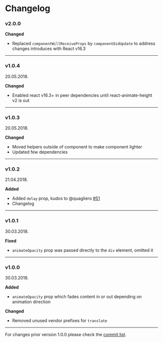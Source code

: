 # Changelog

### v2.0.0

**Changed**

* Replaced `componentWillReceiveProps` by `componentDidUpdate` to address changes introduces with React v16.3

-----

### v1.0.4

20.05.2018.

**Changed**

* Enabled react v16.3+ in peer dependencies until react-animate-height v2 is out

-----

### v1.0.3

20.05.2018.

**Changed**

* Moved helpers outside of component to make component lighter
* Updated few dependencies

-----

### v1.0.2

21.04.2018.

**Added**

* Added `delay` prop, kudos to @quagliero [#51](https://github.com/Stanko/react-animate-height/pull/51)
* Changelog

-----

### v1.0.1

30.03.2018.

**Fixed**

* `animateOpacity` prop was passed directly to the `div` element, omitted it

-----

### v1.0.0

30.03.2018.

**Added**

* `animateOpacity` prop which fades content in or out depending on animation direction

**Changed**

* Removed unused vendor prefixes for `translate`

-----

For changes prior version 1.0.0 please check the [commit list](https://github.com/Stanko/react-animate-height/commits/master).
